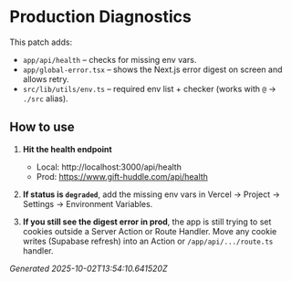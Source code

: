 # Production Diagnostics

This patch adds:

- `app/api/health` – checks for missing env vars.
- `app/global-error.tsx` – shows the Next.js error digest on screen and allows retry.
- `src/lib/utils/env.ts` – required env list + checker (works with `@` -> `./src` alias).

## How to use

1. **Hit the health endpoint**
   - Local: http://localhost:3000/api/health
   - Prod: https://www.gift-huddle.com/api/health

2. **If status is `degraded`**, add the missing env vars in Vercel → Project → Settings → Environment Variables.

3. **If you still see the digest error in prod**, the app is still trying to set cookies
   outside a Server Action or Route Handler. Move any cookie writes (Supabase refresh)
   into an Action or `/app/api/.../route.ts` handler.

_Generated 2025-10-02T13:54:10.641520Z_
